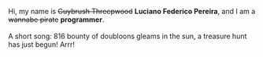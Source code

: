 Hi, my name is ~~Guybrush Threepwood~~ **Luciano Federico Pereira**, and I am a ~~wannabe pirate~~ **programmer**.<br><br>A short song: 816 bounty of doubloons gleams in the sun, a treasure hunt has just begun! Arrr!
